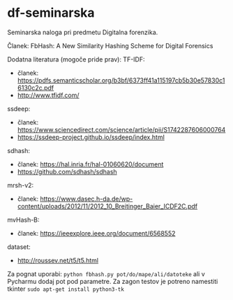 # df-seminarska
Seminarska naloga pri predmetu Digitalna forenzika.

Članek: FbHash: A New Similarity Hashing Scheme for Digital Forensics

Dodatna literatura (mogoče pride prav):
TF-IDF: 
  - članek: https://pdfs.semanticscholar.org/b3bf/6373ff41a115197cb5b30e57830c16130c2c.pdf
  - http://www.tfidf.com/

ssdeep: 
  - članek: https://www.sciencedirect.com/science/article/pii/S1742287606000764
  - https://ssdeep-project.github.io/ssdeep/index.html

sdhash:
  - članek: https://hal.inria.fr/hal-01060620/document
  - https://github.com/sdhash/sdhash

mrsh-v2:
  - članek: https://www.dasec.h-da.de/wp-content/uploads/2012/11/2012_10_Breitinger_Baier_ICDF2C.pdf

mvHash-B:
  - članek: https://ieeexplore.ieee.org/document/6568552

dataset: 
  - http://roussev.net/t5/t5.html

Za pognat uporabi: `python fbhash.py pot/do/mape/ali/datoteke` ali v Pycharmu dodaj pot pod parametre.
Za zagon testov je potreno namestiti tkinter `sudo apt-get install python3-tk`